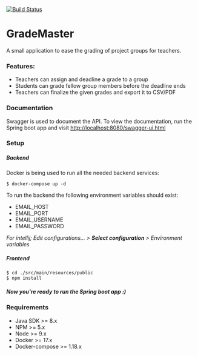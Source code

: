 [![Build Status](https://travis-ci.org/Want100Cookies/GradeMaster.svg?branch=master)](https://travis-ci.org/Want100Cookies/GradeMaster)

# GradeMaster
A small application to ease the grading of project groups for teachers.

### Features:
- Teachers can assign and deadline a grade to a group
- Students can grade fellow group members before the deadline ends
- Teachers can finalize the given grades and export it to CSV/PDF

### Documentation
Swagger is used to document the API.
To view the documentation, run the Spring boot app and visit [http://localhost:8080/swagger-ui.html](http://localhost:8080/swagger-ui.html)

### Setup
##### Backend
Docker is being used to run all the needed backend services:
```
$ docker-compose up -d
```

To run the backend the following environment variables should exist:
- EMAIL_HOST
- EMAIL_PORT
- EMAIL_USERNAME
- EMAIL_PASSWORD

*For intellij; Edit configurations... > **Select configuration** > Environment variables*

##### Frontend
```
$ cd ./src/main/resources/public
$ npm install
```

##### Now you're ready to run the Spring boot app :)

### Requirements
- Java SDK          >= 8.x
- NPM               >= 5.x
- Node              >= 9.x
- Docker            >= 17.x
- Docker-compose    >= 1.18.x
